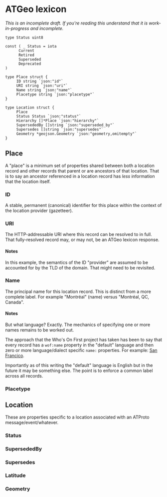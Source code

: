 # ATGeo lexicon

_This is an incomplete draft. If you're reading this understand that it is work-in-progress and incomplete._

```
type Status uint8

const ( _ Status = iota
      Current
      Retired
      Superseded
      Deprecated
)

type Place struct {
     ID string `json:"id"`
     URI string `json:"uri"`
     Name string `json:"name"`
     Placetype string `json:"placetype"`
}

type Location struct {
     Place
     Status Status `json:"status"`     
     Hierarchy []*Place `json:"hierarchy"`
     SupersededBy []string `json:"superseded_by"`
     Supersedes []string `json:"supersedes"`
     Geometry *geojson.Geometry `json:"geometry,omitempty"`
}
```

## Place

A "place" is a minimum set of properties shared between both a location record and other records that parent or are ancestors of that location. That is to say an ancestor referenced in a location record has _less_ information that the location itself.

### ID

A stable, permanent (canonical) identifier for this place within the context of the location provider (gazetteer).

### URI

The HTTP-addressable URI where this record can be resolved to in full. That fully-resolved record may, or may not, be an ATGeo lexicon response.

#### Notes

In this example, the semantics of the ID "provider" are assumed to be accounted for by the TLD of the domain. That might need to be revisited.

### Name

The principal name for this location record. This is distinct from a more complete label. For example "Montréal" (name) versus "Montréal, QC, Canada".

#### Notes

But what language? Exactly. The mechanics of specifying one or more names remains to be worked out.

The approach that the Who's On First project has taken has been to say that every record has a `wof:name` property in the "default" language and then zero or more language/dialect specific `name:` properties. For example: [San Francico](https://spelunker.whosonfirst.org/id/85922583/geojson).

Importantly as of this writing the "default" language is English but in the future it may be something else. The point is to enforce a common label across all records.

### Placetype


## Location

These are properties specific to a location associated with an ATProto message/event/whatever.

### Status

### SupersededBy

### Supersedes

### Latitude

### Geometry

